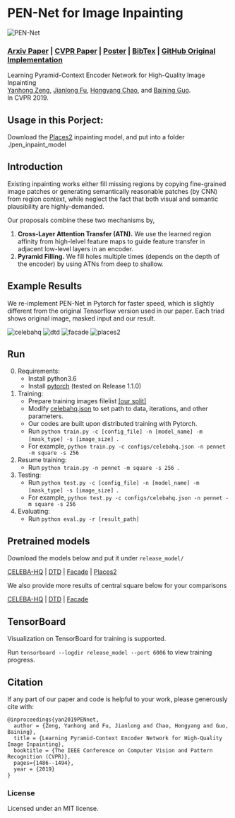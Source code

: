 # PEN-Net for Image Inpainting

![PEN-Net](https://github.com/researchmm/PEN-Net-for-Inpainting/blob/master/docs/PEN-Net.gif?raw=true)

### [Arxiv Paper](https://arxiv.org/abs/1904.07475) | [CVPR Paper](http://openaccess.thecvf.com/content_CVPR_2019/papers/Zeng_Learning_Pyramid-Context_Encoder_Network_for_High-Quality_Image_Inpainting_CVPR_2019_paper.pdf) | [Poster](https://drive.google.com/open?id=1Zyfmqa6zUS4fd7aBg577WTPzJj0QyZM9) | [BibTex](https://github.com/researchmm/PEN-Net-for-Inpainting#citation) | [GitHub Original Implementation](https://github.com/researchmm/PEN-Net-for-Inpainting)

Learning Pyramid-Context Encoder Network for High-Quality Image Inpainting<br>
[Yanhong Zeng](https://sites.google.com/view/1900zyh),  [Jianlong Fu](https://jianlong-fu.github.io/), [Hongyang Chao](https://scholar.google.com/citations?user=qnbpG6gAAAAJ&hl),  and [Baining Guo](https://www.microsoft.com/en-us/research/people/bainguo/).<br>
In CVPR 2019.

<!-- ------------------------------------------------------------------------------ -->
## Usage in this Porject:

Download the [Places2](https://drive.google.com/open?id=1Hd8DUCJMGnCZz53_19zV4_p06YJ0UDt2) inpainting model, and put into a folder ./pen_inpaint_model



## Introduction 
Existing inpainting works either fill missing regions by copying fine-grained image patches or generating semantically reasonable patches (by CNN) from region context, while neglect the fact that both visual and semantic plausibility are highly-demanded. 

Our proposals combine these two mechanisms by,
1) **Cross-Layer Attention Transfer (ATN).** We use the learned region affinity from high-lelvel feature maps to guide feature transfer in adjacent low-level layers in an encoder. 
2) **Pyramid Filling.** We fill holes multiple times (depends on the depth of the encoder) by using ATNs from deep to shallow. 

<!-- ------------------------------------------------------------------------------ -->
## Example Results 
We re-implement PEN-Net in Pytorch for faster speed, which is slightly different from the original Tensorflow version used in our paper. Each triad shows original image, masked input and our result.

![celebahq](https://github.com/researchmm/PEN-Net-for-Inpainting/blob/pytorch/docs/celebahq.PNG?raw=true)
![dtd](https://github.com/researchmm/PEN-Net-for-Inpainting/blob/pytorch/docs/dtd.PNG?raw=true)
![facade](https://github.com/researchmm/PEN-Net-for-Inpainting/blob/pytorch/docs/facade.PNG?raw=true)
![places2](https://github.com/researchmm/PEN-Net-for-Inpainting/blob/pytorch/docs/places2.PNG?raw=true)

<!-- -------------------------------------------------------- -->
## Run 

0. Requirements:
    * Install python3.6
    * Install [pytorch](https://pytorch.org/) (tested on Release 1.1.0)
1. Training:
    * Prepare training images filelist [[our split]](https://drive.google.com/open?id=1_j51UEiZluWz07qTGtJ7Pbfeyp1-aZBg)
    * Modify [celebahq.json](configs/celebahq.json) to set path to data, iterations, and other parameters.
    * Our codes are built upon distributed training with Pytorch.  
    * Run `python train.py -c [config_file] -n [model_name] -m [mask_type] -s [image_size] `. 
    * For example, `python train.py -c configs/celebahq.json -n pennet -m square -s 256 `
2. Resume training:
    * Run `python train.py -n pennet -m square -s 256 `.
3. Testing:
    * Run `python test.py -c [config_file] -n [model_name] -m [mask_type] -s [image_size] `. 
    * For example, `python test.py -c configs/celebahq.json -n pennet -m square -s 256 `
4. Evaluating:
    * Run `python eval.py -r [result_path]`

<!-- ------------------------------------------------------------------- -->
## Pretrained models
Download the models below and put it under `release_model/`

[CELEBA-HQ](https://drive.google.com/open?id=1Xf_LwP38PLL78817nXfpsHsLuCNWoPX9) | 
[DTD](https://drive.google.com/open?id=1OCrML2j6apv44-TxJvpOLOzavJmxZtJr) |
[Facade](https://drive.google.com/open?id=1cTcEMIuii3jJfc5sstXxMQNyTVcV3I8K) |
[Places2](https://drive.google.com/open?id=1Hd8DUCJMGnCZz53_19zV4_p06YJ0UDt2) 


We also provide more results of central square below for your comparisons 

[CELEBA-HQ](https://drive.google.com/open?id=13xa9Gf4q_tu7B3Wr97udBoTXWrMNkrtl) |
[DTD](https://drive.google.com/open?id=1GYsdh-0vZ-DS4MTR3nBfeAJjsqHS_qau) |
[Facade](https://drive.google.com/open?id=1g_2Wy2K4wpVaU1Sd3-XS9-jsmQgqJx5V) 

<!-- ------------------------------------------------------------------- -->
## TensorBoard
Visualization on TensorBoard for training is supported. 

Run `tensorboard --logdir release_model --port 6006` to view training progress. 

<!-- ------------------------------------------------------------------- -->
## Citation
If any part of our paper and code is helpful to your work, please generously cite with:
```
@inproceedings{yan2019PENnet,
  author = {Zeng, Yanhong and Fu, Jianlong and Chao, Hongyang and Guo, Baining},
  title = {Learning Pyramid-Context Encoder Network for High-Quality Image Inpainting},
  booktitle = {The IEEE Conference on Computer Vision and Pattern Recognition (CVPR)},
  pages={1486--1494},
  year = {2019}
}
```

### License
Licensed under an MIT license.
